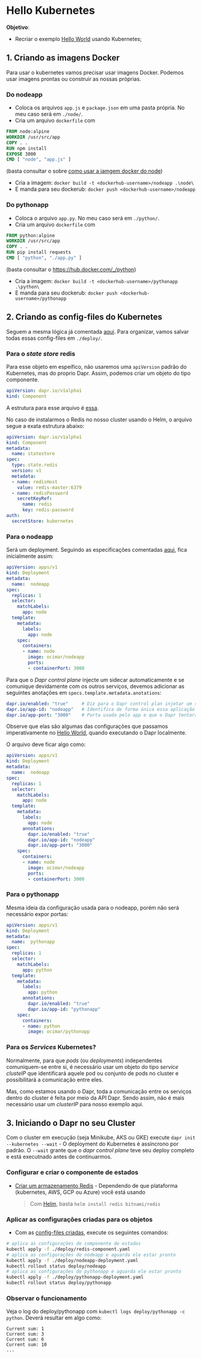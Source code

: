 # Hello Kubernetes

**Objetivo**:
- Recriar o exemplo [Hello World](../1.%20Hello%20World/Hello%20World.md) usando Kubernetes;


## 1. Criando as imagens Docker
Para usar o kubernetes vamos precisar usar imagens Docker. Podemos usar imagens prontas ou construir as nossas próprias.


### Do nodeapp
- Coloca os arquivos `app.js` e `package.json` em uma pasta própria. No meu caso será em `./node/`.
- Cria um arquivo `dockerfile` com
```Dockerfile
FROM node:alpine
WORKDIR /usr/src/app
COPY . .
RUN npm install
EXPOSE 3000
CMD [ "node", "app.js" ]
```
(basta consultar o sobre [como usar a iamgem docker do node](https://github.com/nodejs/docker-node/blob/main/README.md#how-to-use-this-image))
- Cria a imagem: `docker build -t <dockerhub-username>/nodeapp .\node\`
- E manda para seu dockerub: `docker push <dockerhub-username>/nodeapp`

### Do pythonapp
- Coloca o arquivo `app.py`. No meu caso será em `./python/`.
- Cria um arquivo `dockerfile` com
```Dockerfile
FROM python:alpine
WORKDIR /usr/src/app
COPY . .
RUN pip install requests
CMD [ "python", "./app.py" ]
```
(basta consultar o https://hub.docker.com/_/python)
- Cria a imagem: `docker build -t <dockerhub-username>/pythonapp .\python\`
- E manda para seu dockerub: `docker push <dockerhub-username>/pythonapp`

## 2. Criando as config-files do Kubernetes
Seguem a mesma lógica já comentada [aqui](../../Docker%20&%20Kubernetes/Kubernetes/Kubernetes.md#2%20Criar%20config-files%20para%20cada%20objeto).
Para organizar, vamos salvar todas essas config-files em `./deploy/`.

### Para o _state store_ redis
Para esse objeto em espeífico, não usaremos uma `apiVersion` padrão do Kubernetes, mas do proprio Dapr. Assim, podemos criar um objeto do tipo componente.
~~~yaml
apiVersion: dapr.io/v1alpha1
kind: Component
~~~

A estrutura para esse arquivo é [essa](https://docs.dapr.io/reference/api/state_api/#component-file). 

No caso de instalarmos o Redis no nosso cluster usando o Helm, o arquivo segue a exata estrutura abaixo:
~~~yaml
apiVersion: dapr.io/v1alpha1
kind: Component
metadata:
  name: statestore
spec:
  type: state.redis
  version: v1
  metadata:
  - name: redisHost
    value: redis-master:6379
  - name: redisPassword
    secretKeyRef:
      name: redis
      key: redis-password
auth:
  secretStore: kubernetes
~~~

### Para o nodeapp
Será um deployment. Seguindo as especificações comentadas [aqui](../../Docker%20&%20Kubernetes/Kubernetes/Kubernetes.md#Deployment), fica inicialmente assim:
~~~yaml
apiVersion: apps/v1
kind: Deployment
metadata:
  name:  nodeapp
spec:
  replicas: 1
  selector:
    matchLabels:
      app: node
  template: 
    metadata:
      labels:
        app: node
    spec:
      containers:
      - name: node
        image: ocimar/nodeapp
        ports:
        - containerPort: 3000
~~~

Para que o _Dapr control plane_ injecte um sidecar automaticamente e se comunique devidamente com os outros serviços, devemos adicionar as seguintes anotações em `specs.template.metadata.anotations`:
~~~yaml
dapr.io/enabled: "true"     # Diz para o Dapr control plan injetar um sidecar nesse deployment
dapr.io/app-id: "nodeapp"   # Identifica de forma única essa aplicação para o Dapr
dapr.io/app-port: "3000"    # Porta usada pelo app e que o Dapr tentará acessar
~~~
Observe que elas são algumas das configurações que passamos imperativamente no [Hello World](../1.%20Hello%20World/Hello%20World.md), quando executando o Dapr localmente.

O arquivo deve ficar algo como:
~~~yaml
apiVersion: apps/v1
kind: Deployment
metadata:
  name:  nodeapp
spec:
  replicas: 1
  selector:
    matchLabels:
      app: node
  template: 
    metadata:
      labels:
        app: node
      annotations:
        dapr.io/enabled: "true"
        dapr.io/app-id: "nodeapp"
        dapr.io/app-port: "3000"
    spec:
      containers:
      - name: node
        image: ocimar/nodeapp
        ports:
        - containerPort: 3000
~~~

### Para o pythonapp
Mesma ideia da configuração usada para o nodeapp, porém não será necessário expor portas:
~~~yaml
apiVersion: apps/v1
kind: Deployment
metadata:
  name:  pythonapp
spec:
  replicas: 1
  selector:
    matchLabels:
      app: python
  template: 
    metadata:
      labels:
        app: python
      annotations:
        dapr.io/enabled: "true"
        dapr.io/app-id: "pythonapp"
    spec:
      containers:
      - name: python
        image: ocimar/pythonapp
~~~


### Para os _Services_ Kubernetes?
Normalmente, para que _pods_ (ou _deployments_) independentes comuniquem-se entre si, é necessário usar um objeto do tipo _service_ _clusteIP_ que identificará aquele pod ou conjunto de pods no cluster e possibilitará a comunicação entre eles.

Mas, como estamos usando o Dapr, toda a comunicação entre os serviços dentro do cluster é feita por meio da API Dapr. Sendo assim, não é mais necessário usar um _clusterIP_ para nosso exemplo aqui.

## 3. Iniciando o Dapr no seu Cluster
Com o cluster em execução (seja Minikube, AKS ou GKE) execute `dapr init --kubernetes --wait`
    - O deployment do Kubernetes é assíncrono por padrão. O `--wait` grante que o _dapr control plane_ teve seu deploy completo e está executnado antes de continuarmos.

### Configurar e criar o componente de estados
- [Criar um armazenamento Redis](https://docs.dapr.io/getting-started/configure-state-pubsub/#create-a-redis-store) - Dependendo de que plataforma (kubernetes, AWS, GCP ou Azure) você está usando
    > Com [Helm](https://helm.sh/), basta `helm install redis bitnami/redis`

### Aplicar as configurações criadas para os objetos
- Com as [config-files criadas](Hello%20Kubernetes.md#2%20Criando%20as%20config-files%20do%20Kubernetes), execute os seguintes comandos:
~~~sh
# aplica as configurações do componente de estados
kubectl apply -f ./deploy/redis-component.yaml
# aplica as configurações do nodeapp e aguarda ele estar pronto
kubectl apply -f ./deploy/nodeapp-deployment.yaml
kubectl rollout status deploy/nodeapp
# aplica as configurações do pythonapp e aguarda ele estar pronto
kubectl apply -f ./deploy/pythonapp-deployment.yaml
kubectl rollout status deploy/pythonapp
~~~

### Observar o funcionamento
Veja o log do deploy/pythonapp com `kubectl logs deploy/pythonapp -c python`. Deverá resultar em algo como:
~~~
Current sum: 1
Current sum: 3
Current sum: 6
Current sum: 10
...
~~~
